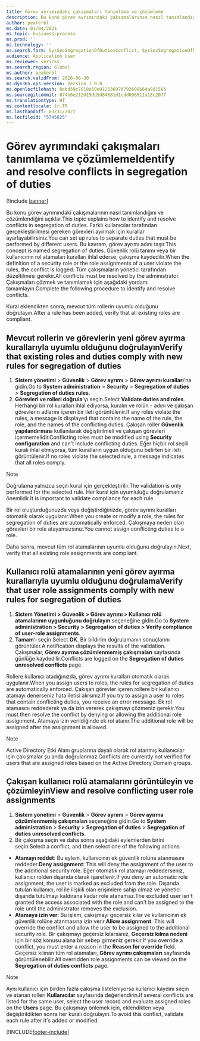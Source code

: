 ```yaml
---
title: Görev ayrımındaki çakışmaları tanımlama ve çözümleme
description: Bu konu görev ayrımındaki çakışmalarının nasıl tanımlandığını ve çözümlendiğini açıklar.
author: peakerbl
ms.date: 01/04/2021
ms.topic: business-process
ms.prod: ''
ms.technology: ''
ms.search.form: SysSecSegregationOfDutiesConflict, SysSecSegregationOfDutiesRule
audience: Application User
ms.reviewer: sericks
ms.search.region: Global
ms.author: peakerbl
ms.search.validFrom: 2016-06-30
ms.dyn365.ops.version: Version 7.0.0
ms.openlocfilehash: 0ebd59c7018a50e01253697d792698664a981566
ms.sourcegitcommit: 074b6e212d19dd5d84881d1cdd096611a18c207f
ms.translationtype: HT
ms.contentlocale: tr-TR
ms.lasthandoff: 03/31/2021
ms.locfileid: "5745825"
---
```

# <a name="identify-and-resolve-conflicts-in-segregation-of-duties"></a><span data-ttu-id="24602-103">Görev ayrımındaki çakışmaları tanımlama ve çözümleme</span><span class="sxs-lookup"><span data-stu-id="24602-103">Identify and resolve conflicts in segregation of duties</span></span>

[!include [banner](../../includes/banner.md)]

<span data-ttu-id="24602-104">Bu konu görev ayrımındaki çakışmalarının nasıl tanımlandığını ve çözümlendiğini açıklar.</span><span class="sxs-lookup"><span data-stu-id="24602-104">This topic explains how to identify and resolve conflicts in segregation of duties.</span></span> <span data-ttu-id="24602-105">Farklı kullanıcılar tarafından gerçekleştirilmesi gereken görevleri ayırmak için kurallar ayarlayabilirsiniz.</span><span class="sxs-lookup"><span data-stu-id="24602-105">You can set up rules to separate duties that must be performed by different users.</span></span> <span data-ttu-id="24602-106">Bu kavram, görev ayrımı adını taşır.</span><span class="sxs-lookup"><span data-stu-id="24602-106">This concept is named segregation of duties.</span></span> <span data-ttu-id="24602-107">Güvenlik rolü tanımı veya bir kullanıcının rol atamaları kuralları ihlal ederse, çakışma kaydedilir.</span><span class="sxs-lookup"><span data-stu-id="24602-107">When the definition of a security role or the role assignments of a user violate the rules, the conflict is logged.</span></span> <span data-ttu-id="24602-108">Tüm çakışmaların yönetici tarafından düzeltilmesi gerekir.</span><span class="sxs-lookup"><span data-stu-id="24602-108">All conflicts must be resolved by the administrator.</span></span> <span data-ttu-id="24602-109">Çakışmaları çözmek ve tanımlamak için aşağıdaki yordamı tamamlayın.</span><span class="sxs-lookup"><span data-stu-id="24602-109">Complete the following procedure to identify and resolve conflicts.</span></span>

<span data-ttu-id="24602-110">Kural eklendikten sonra, mevcut tüm rollerin uyumlu olduğunu doğrulayın.</span><span class="sxs-lookup"><span data-stu-id="24602-110">After a rule has been added, verify that all existing roles are compliant.</span></span> 

## <a name="verify-that-existing-roles-and-duties-comply-with-new-rules-for-segregation-of-duties"></a><span data-ttu-id="24602-111">Mevcut rollerin ve görevlerin yeni görev ayırma kurallarıyla uyumlu olduğunu doğrulayın</span><span class="sxs-lookup"><span data-stu-id="24602-111">Verify that existing roles and duties comply with new rules for segregation of duties</span></span>
1. <span data-ttu-id="24602-112">**Sistem yönetimi** > **Güvenlik** > **Görev ayrımı** > **Görev ayrımı kuralları**'na gidin.</span><span class="sxs-lookup"><span data-stu-id="24602-112">Go to **System administration** > **Security** > **Segregation of duties** > **Segregation of duties rules**.</span></span>
3. <span data-ttu-id="24602-113">**Görevleri ve rolleri doğrula**'yı seçin.</span><span class="sxs-lookup"><span data-stu-id="24602-113">Select **Validate duties and roles**.</span></span> <span data-ttu-id="24602-114">Herhangi bir rol kuralları ihlal ediyorsa, kuralın ve rolün - adını ve çakışan görevlerin adlarını içeren bir ileti görüntülenir.</span><span class="sxs-lookup"><span data-stu-id="24602-114">If any roles violate the rules, a message is displayed that contains the name of the rule, the role, and the names of the conflicting duties.</span></span> <span data-ttu-id="24602-115">Çakışan roller **Güvenlik yapılandırması** kullanılarak değiştirilmeli ve çakışan görevleri içermemelidir.</span><span class="sxs-lookup"><span data-stu-id="24602-115">Conflicting roles must be modified using **Security configuration** and can't include conflicting duties.</span></span> <span data-ttu-id="24602-116">Eğer hiçbir rol seçili kuralı ihlal etmiyorsa, tüm kuralların uygun olduğunu belirten bir ileti görüntülenir.</span><span class="sxs-lookup"><span data-stu-id="24602-116">If no roles violate the selected rule, a message indicates that all roles comply.</span></span>   

> [!NOTE]
> <span data-ttu-id="24602-117">Doğrulama yalnızca seçili kural için gerçekleştirilir.</span><span class="sxs-lookup"><span data-stu-id="24602-117">The validation is only performed for the selected rule.</span></span> <span data-ttu-id="24602-118">Her kural için uyumluluğu doğrulamanız önemlidir.</span><span class="sxs-lookup"><span data-stu-id="24602-118">It is important to validate compliance for each rule.</span></span>   

<span data-ttu-id="24602-119">Bir rol oluşturduğunuzda veya değiştirdiğinizde, görev ayrımı kuralları otomatik olarak uygulanır.</span><span class="sxs-lookup"><span data-stu-id="24602-119">When you create or modify a role, the rules for segregation of duties are automatically enforced.</span></span> <span data-ttu-id="24602-120">Çakışmaya neden olan görevleri bir role atayamazsınız.</span><span class="sxs-lookup"><span data-stu-id="24602-120">You cannot assign conflicting duties to a role.</span></span>

<span data-ttu-id="24602-121">Daha sonra, mevcut tüm rol atamalarının uyumlu olduğunu doğrulayın.</span><span class="sxs-lookup"><span data-stu-id="24602-121">Next, verify that all existing role assignments are compliant.</span></span>

## <a name="verify-that-user-role-assignments-comply-with-new-rules-for-segregation-of-duties"></a><span data-ttu-id="24602-122">Kullanıcı rolü atamalarının yeni görev ayırma kurallarıyla uyumlu olduğunu doğrulama</span><span class="sxs-lookup"><span data-stu-id="24602-122">Verify that user role assignments comply with new rules for segregation of duties</span></span>
1. <span data-ttu-id="24602-123">**Sistem Yönetimi > Güvenlik > Görev ayrımı > Kullanıcı rolü atamalarının uygunluğunu doğrulayın** seçeneğine gidin.</span><span class="sxs-lookup"><span data-stu-id="24602-123">Go to **System administration > Security > Segregation of duties > Verify compliance of user-role assignments**.</span></span>
2. <span data-ttu-id="24602-124">**Tamam**'ı seçin.</span><span class="sxs-lookup"><span data-stu-id="24602-124">Select **OK**.</span></span> <span data-ttu-id="24602-125">Bir bildirim doğrulamanın sonuçlarını görüntüler.</span><span class="sxs-lookup"><span data-stu-id="24602-125">A notification displays the results of the validation.</span></span> <span data-ttu-id="24602-126">Çakışmalar, **Görev ayırma çözümlenmemiş çakışmaları** sayfasında günlüğe kaydedilir.</span><span class="sxs-lookup"><span data-stu-id="24602-126">Conflicts are logged on the **Segregation of duties unresolved conflicts** page.</span></span>   

<span data-ttu-id="24602-127">Rollere kullanıcı atadığınızda, görev ayrımı kuralları otomatik olarak uygulanır.</span><span class="sxs-lookup"><span data-stu-id="24602-127">When you assign users to roles, the rules for segregation of duties are automatically enforced.</span></span> <span data-ttu-id="24602-128">Çakışan görevler içeren rollere bir kullanıcı atamayı denerseniz hata iletisi alırsınız.</span><span class="sxs-lookup"><span data-stu-id="24602-128">If you try to assign a user to roles that contain conflicting duties, you receive an error message.</span></span> <span data-ttu-id="24602-129">Ek rol atamasını reddederek ya da izin vererek çakışmayı çözmeniz gerekir.</span><span class="sxs-lookup"><span data-stu-id="24602-129">You must then resolve the conflict by denying or allowing the additional role assignment.</span></span> <span data-ttu-id="24602-130">Atamaya izin verildiğinde ek rol atanır.</span><span class="sxs-lookup"><span data-stu-id="24602-130">The additional role will be assigned after the assignment is allowed.</span></span> 

> [!NOTE]
> <span data-ttu-id="24602-131">Active Directory Etki Alanı gruplarına dayalı olarak rol atanmış kullanıcılar için çakışmalar şu anda doğrulanmaz.</span><span class="sxs-lookup"><span data-stu-id="24602-131">Conflicts are currently not verified for users that are assigned roles based on the Active Directory Domain groups.</span></span>

## <a name="view-and-resolve-conflicting-user-role-assignments"></a><span data-ttu-id="24602-132">Çakışan kullanıcı rolü atamalarını görüntüleyin ve çözümleyin</span><span class="sxs-lookup"><span data-stu-id="24602-132">View and resolve conflicting user role assignments</span></span>
1. <span data-ttu-id="24602-133">**Sistem yönetimi** > **Güvenlik** > **Görev ayrımı** > **Görev ayırma çözümlenmemiş çakışmaları** seçeneğine gidin.</span><span class="sxs-lookup"><span data-stu-id="24602-133">Go to **System administration** > **Security** > **Segregation of duties** > **Segregation of duties unresolved conflicts**.</span></span> 
2. <span data-ttu-id="24602-134">Bir çakışma seçin ve daha sonra aşağıdaki eylemlerden birini seçin:</span><span class="sxs-lookup"><span data-stu-id="24602-134">Select a conflict, and then select one of the following actions:</span></span> 

  - <span data-ttu-id="24602-135">**Atamayı reddet**: Bu eylem, kullanıcının ek güvenlik rolüne atanmasını reddeder.</span><span class="sxs-lookup"><span data-stu-id="24602-135">**Deny assignment**: This will deny the assignment of the user to the additional security role.</span></span> <span data-ttu-id="24602-136">Eğer otomatik rol atamayı reddederseniz, kullanıcı rolden dışarıda olarak işaretlenir.</span><span class="sxs-lookup"><span data-stu-id="24602-136">If you deny an automatic role assignment, the user is marked as excluded from the role.</span></span> <span data-ttu-id="24602-137">Dışarıda tutulan kullanıcı, rol ile ilişkili olan erişimlere sahip olmaz ve yönetici dışarıda tutulmayı kaldırana kadar role atanamaz.</span><span class="sxs-lookup"><span data-stu-id="24602-137">The excluded user isn't granted the access associated with the role and can't be assigned to the role until the administrator removes the exclusion.</span></span> 
-  <span data-ttu-id="24602-138">**Atamaya izin ver**: Bu işlem, çakışmayı geçersiz kılar ve kullanıcının ek güvenlik rolüne atanmasına izin verir.</span><span class="sxs-lookup"><span data-stu-id="24602-138">**Allow assignment**: This will override the conflict and allow the user to be assigned to the additional security role.</span></span> <span data-ttu-id="24602-139">Bir çakışmayı geçersiz kılarsanız, **Geçersiz kılma nedeni** için bir söz konusu alana bir sebep girmeniz gerekir.</span><span class="sxs-lookup"><span data-stu-id="24602-139">If you override a conflict, you must enter a reason in the **Reason for override** field.</span></span> <span data-ttu-id="24602-140">Geçersiz kılınan tüm rol atamaları, **Görev ayrımı çakışmaları** sayfasında görüntülenebilir.</span><span class="sxs-lookup"><span data-stu-id="24602-140">All overridden role assignments can be viewed on the **Segregation of duties conflicts** page.</span></span>  

> [!NOTE]
> <span data-ttu-id="24602-141">Aynı kullanıcı için birden fazla çakışma listeleniyorsa kullanıcı kaydını seçin ve atanan rolleri **Kullanıcılar** sayfasında değerlendirin.</span><span class="sxs-lookup"><span data-stu-id="24602-141">If several conflicts are listed for the same user, select the user record and evaluate assigned roles on the **Users** page.</span></span> <span data-ttu-id="24602-142">Bu çakışmayı önlemek için, eklendikten veya değiştirildikten sonra her kuralı doğrulayın.</span><span class="sxs-lookup"><span data-stu-id="24602-142">To avoid this conflict, validate each rule after it's added or modified.</span></span>


[!INCLUDE[footer-include](../../../../includes/footer-banner.md)]